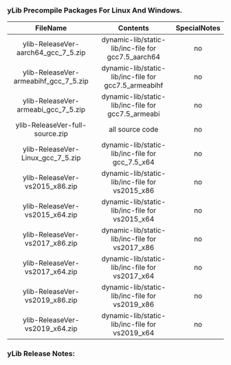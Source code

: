 <!--
 * @Author: Sky
 * @Date: 2021-09-13 11:52:38
 * @LastEditors: Sky
 * @LastEditTime: 2021-09-13 15:13:56
 * @Description: 
-->

### yLib Precompile Packages For Linux And Windows. <br> 

| FileName | Contents | SpecialNotes |
| :---: | :---: | :---: |
| ylib-ReleaseVer-aarch64_gcc_7_5.zip | dynamic-lib/static-lib/inc-file for gcc7.5_aarch64 | no |
| ylib-ReleaseVer-armeabihf_gcc_7_5.zip | dynamic-lib/static-lib/inc-file for gcc7.5_armeabihf | no |
| ylib-ReleaseVer-armeabi_gcc_7_5.zip | dynamic-lib/static-lib/inc-file for gcc7.5_armeabi | no |
| ylib-ReleaseVer-full-source.zip | all source code | no |
| ylib-ReleaseVer-Linux_gcc_7_5.zip |dynamic-lib/static-lib/inc-file for gcc_7.5_x64 | no |
| ylib-ReleaseVer-vs2015_x86.zip |dynamic-lib/static-lib/inc-file for vs2015_x86 | no |
| ylib-ReleaseVer-vs2015_x64.zip |dynamic-lib/static-lib/inc-file for vs2015_x64 | no |
| ylib-ReleaseVer-vs2017_x86.zip |dynamic-lib/static-lib/inc-file for vs2017_x86 | no |
| ylib-ReleaseVer-vs2017_x64.zip |dynamic-lib/static-lib/inc-file for vs2017_x64 | no |
| ylib-ReleaseVer-vs2019_x86.zip |dynamic-lib/static-lib/inc-file for vs2019_x86 | no |
| ylib-ReleaseVer-vs2019_x64.zip |dynamic-lib/static-lib/inc-file for vs2019_x64 | no |


### yLib Release Notes: <br> 

